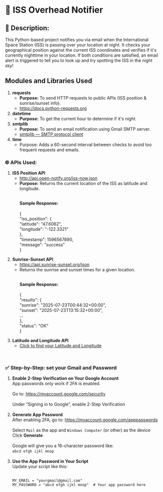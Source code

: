 # 🌌 ISS Overhead Notifier
<h2>🔎 Description:</h2>
<p>This Python-based project notifies you via email when the International Space Station (ISS) is passing over your location at night. 
  It checks your geographical position against the current ISS coordinates and verifies if it's currently nighttime in your location. 
  If both conditions are satisfied, an email alert is triggered to tell you to look up and try spotting the ISS in the night sky!</p>
<h2>Modules and Libraries Used</h2>
<ol>
  <li><b>requests</b>
    <ul>
      <li><b>Purpose:</b> To send HTTP requests to public APIs (ISS position & sunrise/sunset info).</li>
      <li><a href="https://docs.python-requests.org" target="_blank">https://docs.python-requests.org</a></li>
    </ul>
  </li>
  <li><b>datetime</b>
    <ul>
      <li><b>Purpose:</b> To get the current hour to determine if it's night.</li>
    </ul>
  </li>
  <li><b>smtplib</b>
    <ul>
      <li><b>Purpose:</b> To send an email notification using Gmail SMTP server.</li>
      <li><a href="https://docs.python.org/3/library/smtplib.html" target="_blank">smtplib — SMTP protocol client</a></li>
    </ul>
  </li>
  <li><b>time</b>
    <ul>
      <li><b></b>Purpose:</b> Adds a 60-second interval between checks to avoid too frequent requests and emails.</li>
    </ul>
  </li>  
</ol>
<h3>🌐 APIs Used:</h3>
<ol>
  <li><b>ISS Position API</b>
    <ul>
      <li><a href="http://api.open-notify.org/iss-now.json" target="_blank">http://api.open-notify.org/iss-now.json</a></li>
      <li><b>Purpose:</b> Returns the current location of the ISS as latitude and longitude.</li><br>
      <p><b>Sample Response:</b><br><br>
        {<br>
          "iss_position": {<br>
            "latitude": "47.6062",<br>
            "longitude": "-122.3321"<br>
            },<br>
          "timestamp": 1596567890,<br>
          "message": "success"<br>
        }<br>
      </p>
    </ul>
  </li>
  <li><b>Sunrise-Sunset API</b>
    <ul>
      <li><a href="https://api.sunrise-sunset.org/json" target="_blank">https://api.sunrise-sunset.org/json</a></li>
      <li>Returns the sunrise and sunset times for a given location.</li><br>
      <p><b>Sample Response:</b><br><br>
        {<br>
          "results": {<br>
            "sunrise": "2025-07-23T00:44:32+00:00",<br>
            "sunset": "2025-07-23T13:15:32+00:00",<br>
            ...<br>
          },<br>
          "status": "OK"<br>
        }<br>
      </p>
    </ul>
  </li>
  <li><b>Latitude and Longitude API</b>
    <ul>
      <li><a href="https://www.latlong.net/"> Click to find your Latitude and Longitude </a></li>
</ol><br>
<h3>✅ Step-by-Step: set your Gmail and Password</h3>
<ol>
  <li>
    <strong>Enable 2-Step Verification on Your Google Account</strong><br>
    App passwords only work if 2FA is enabled.<br><br>
    Go to: 
    <a href="https://myaccount.google.com/security" target="_blank">
      https://myaccount.google.com/security
    </a><br><br>
    Under “Signing in to Google”, enable 2-Step Verification
  </li>
  <br>
  <li>
    <strong>Generate App Password</strong><br>
    After enabling 2FA, go to: 
    <a href="https://myaccount.google.com/apppasswords" target="_blank">
      https://myaccount.google.com/apppasswords
    </a><br><br>
    Select <code>Mail</code> as the app and <code>Windows Computer</code> (or other) as the device<br>
    Click <strong>Generate</strong><br><br>
    Google will give you a 16-character password like:<br>
    <code>abcd efgh ijkl mnop</code>
  </li>
  <br>
  <li>
    <strong>Use the App Password in Your Script</strong><br>
    Update your script like this:<br><br>
    <pre><code>MY_EMAIL = "yourgmail@gmail.com"
MY_PASSWORD = "abcd efgh ijkl mnop"  # Your app password here</code></pre>
  </li>
</ol>

